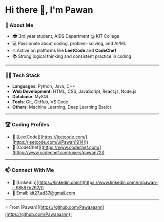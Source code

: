 # Hi there 👋, I'm Pawan  

### 🚀 About Me  
- 🎓 3rd year student, AIDS Department @ KIT College  
- 💻 Passionate about coding, problem-solving, and AI/ML  
- 🔥 Active on platforms like **LeetCode** and **CodeChef**   
- 📚 Strong logical thinking and consistent practice in coding  

---

### 🧑‍💻 Tech Stack  
- **Languages**: Python, Java, C++  
- **Web Development**: HTML, CSS, JavaScript, React.js, Node.js  
- **Database**: MySQL 
- **Tools**: Git, GitHub, VS Code  
- **Others**: Machine Learning, Deep Learning Basics  

---

### 🏆 Coding Profiles  
- 🔗 [LeetCode][(https://leetcode.com/](https://leetcode.com/u/Pawan1914/))  
- 🔗 [CodeChef][(https://www.codechef.com/](https://www.codechef.com/users/pawan72))  

---

### 📫 Connect With Me  
- 💼 [LinkedIn][(https://linkedin.com/](https://www.linkedin.com/in/pawan-r-98587b292/))  
- 📧 Email: kit27.ad37@gmail.com  
 

---

⭐️ From [Pawan][(https://github.com/Pawaaaann](https://github.com/Pawaaaann))
